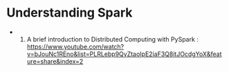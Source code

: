 # Understanding Spark

* 1. A brief introduction to Distributed Computing with PySpark : https://www.youtube.com/watch?v=bJouNc1REno&list=PLRLebp9QyZtaoIpE2iaF3Q8itJOcdgYoX&feature=share&index=2
